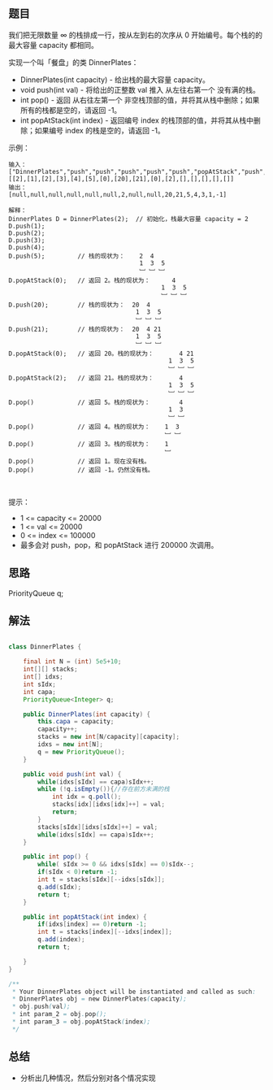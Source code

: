 

## 题目

我们把无限数量 ∞ 的栈排成一行，按从左到右的次序从 0 开始编号。每个栈的的最大容量 capacity 都相同。

实现一个叫「餐盘」的类 DinnerPlates：

- DinnerPlates(int capacity) - 给出栈的最大容量 capacity。
- void push(int val) - 将给出的正整数 val 推入 从左往右第一个 没有满的栈。
- int pop() - 返回 从右往左第一个 非空栈顶部的值，并将其从栈中删除；如果所有的栈都是空的，请返回 -1。
- int popAtStack(int index) - 返回编号 index 的栈顶部的值，并将其从栈中删除；如果编号 index 的栈是空的，请返回 -1。

示例：

    输入： 
    ["DinnerPlates","push","push","push","push","push","popAtStack","push","push","popAtStack","popAtStack","pop","pop","pop","pop","pop"]
    [[2],[1],[2],[3],[4],[5],[0],[20],[21],[0],[2],[],[],[],[],[]]
    输出：
    [null,null,null,null,null,null,2,null,null,20,21,5,4,3,1,-1]
    
    解释：
    DinnerPlates D = DinnerPlates(2);  // 初始化，栈最大容量 capacity = 2
    D.push(1);
    D.push(2);
    D.push(3);
    D.push(4);
    D.push(5);         // 栈的现状为：    2  4
                                        1  3  5
                                        ﹈ ﹈ ﹈
    D.popAtStack(0);   // 返回 2。栈的现状为：      4
                                              1  3  5
                                              ﹈ ﹈ ﹈
    D.push(20);        // 栈的现状为：  20  4
                                       1  3  5
                                       ﹈ ﹈ ﹈
    D.push(21);        // 栈的现状为：  20  4 21
                                       1  3  5
                                       ﹈ ﹈ ﹈
    D.popAtStack(0);   // 返回 20。栈的现状为：       4 21
                                                1  3  5
                                                ﹈ ﹈ ﹈
    D.popAtStack(2);   // 返回 21。栈的现状为：       4
                                                1  3  5
                                                ﹈ ﹈ ﹈ 
    D.pop()            // 返回 5。栈的现状为：        4
                                                1  3 
                                                ﹈ ﹈  
    D.pop()            // 返回 4。栈的现状为：    1  3 
                                               ﹈ ﹈   
    D.pop()            // 返回 3。栈的现状为：    1 
                                               ﹈   
    D.pop()            // 返回 1。现在没有栈。
    D.pop()            // 返回 -1。仍然没有栈。
 

提示：

- 1 <= capacity <= 20000
- 1 <= val <= 20000
- 0 <= index <= 100000
- 最多会对 push，pop，和 popAtStack 进行 200000 次调用。

## 思路

PriorityQueue<Integer> q;

## 解法
```java

class DinnerPlates {

    final int N = (int) 5e5+10;
    int[][] stacks;
    int[] idxs;
    int sIdx;
    int capa;
    PriorityQueue<Integer> q;

    public DinnerPlates(int capacity) {
        this.capa = capacity;
        capacity++;
        stacks = new int[N/capacity][capacity];
        idxs = new int[N];
        q = new PriorityQueue();
    }

    public void push(int val) {
        while(idxs[sIdx] == capa)sIdx++;
        while (!q.isEmpty()){//存在前方未满的栈
            int idx = q.poll();
            stacks[idx][idxs[idx]++] = val;
            return;
        }
        stacks[sIdx][idxs[sIdx]++] = val;
        while(idxs[sIdx] == capa)sIdx++;
    }

    public int pop() {
        while( sIdx >= 0 && idxs[sIdx] == 0)sIdx--;
        if(sIdx < 0)return -1;
        int t = stacks[sIdx][--idxs[sIdx]];
        q.add(sIdx);
        return t;
    }

    public int popAtStack(int index) {
        if(idxs[index] == 0)return -1;
        int t = stacks[index][--idxs[index]];
        q.add(index);
        return t;

    }
}

/**
 * Your DinnerPlates object will be instantiated and called as such:
 * DinnerPlates obj = new DinnerPlates(capacity);
 * obj.push(val);
 * int param_2 = obj.pop();
 * int param_3 = obj.popAtStack(index);
 */
```

## 总结

- 分析出几种情况，然后分别对各个情况实现 
